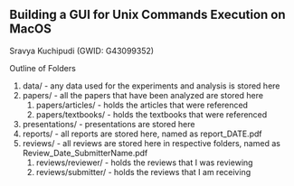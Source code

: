 <h2>Building a GUI for Unix Commands Execution on MacOS</h2> 

Sravya Kuchipudi (GWID: G43099352) <br>

<p>Outline of Folders <br>
<ol>
  <li>data/ - any data used for the experiments and analysis is stored here</li>
  <li>papers/ - all the papers that have been analyzed are stored here
    <ol>
      <li>papers/articles/ - holds the articles that were referenced</li>
      <li>papers/textbooks/ - holds the textbooks that were referenced</li>
    </ol>
  </li>
  <li>presentations/ - presentations are stored here</li>
  <li>reports/ - all reports are stored here, named as report_DATE.pdf</li>
  <li>reviews/ - all reviews are stored here in respective folders, named as Review_Date_SubmitterName.pdf
    <ol>
      <li>reviews/reviewer/ - holds the reviews that I was reviewing</li>
      <li>reviews/submitter/ - holds the reviews that I am receiving</li>
    </ol>
  </li>
</ol>
